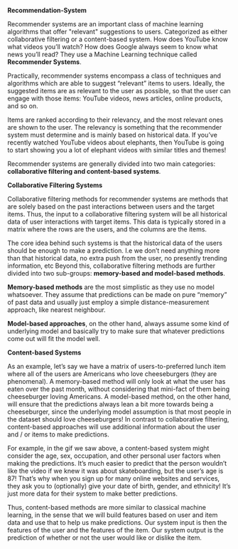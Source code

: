 **Recommendation-System**

Recommender systems are an important class of machine learning algorithms that offer "relevant" suggestions to users. 
Categorized as either collaborative filtering or a content-based system.
How does YouTube know what videos you’ll watch? How does Google always seem to know what news you’ll read? They use a Machine Learning technique called **Recommender Systems**.

Practically, recommender systems encompass a class of techniques and algorithms which are able to suggest “relevant” items to users. Ideally, the suggested items are as relevant to the user as possible, so that the user can engage with those items: YouTube videos, news articles, online products, and so on.

Items are ranked according to their relevancy, and the most relevant ones are shown to the user. The relevancy is something that the recommender system must determine and is mainly based on historical data. If you’ve recently watched YouTube videos about elephants, then YouTube is going to start showing you a lot of elephant videos with similar titles and themes!

Recommender systems are generally divided into two main categories: **collaborative filtering and content-based systems**.

**Collaborative Filtering Systems**

Collaborative filtering methods for recommender systems are methods that are solely based on the past interactions between users and the target items. Thus, the input to a collaborative filtering system will be all historical data of user interactions with target items. This data is typically stored in a matrix where the rows are the users, and the columns are the items.

The core idea behind such systems is that the historical data of the users should be enough to make a prediction. I.e we don’t need anything more than that historical data, no extra push from the user, no presently trending information, etc
Beyond this, collaborative filtering methods are further divided into two sub-groups: **memory-based and model-based methods**.

**Memory-based methods** are the most simplistic as they use no model whatsoever. They assume that predictions can be made on pure “memory” of past data and usually just employ a simple distance-measurement approach, like nearest neighbour.

**Model-based approaches**, on the other hand, always assume some kind of underlying model and basically try to make sure that whatever predictions come out will fit the model well.

**Content-based Systems**

As an example, let’s say we have a matrix of users-to-preferred lunch item where all of the users are Americans who love cheeseburgers (they are phenomenal). A memory-based method will only look at what the user has eaten over the past month, without considering that mini-fact of them being cheeseburger loving Americans. A model-based method, on the other hand, will ensure that the predictions always lean a bit more towards being a cheeseburger, since the underlying model assumption is that most people in the dataset should love cheeseburgers!
In contrast to collaborative filtering, content-based approaches will use additional information about the user and / or items to make predictions.

For example, in the gif we saw above, a content-based system might consider the age, sex, occupation, and other personal user factors when making the predictions. It’s much easier to predict that the person wouldn’t like the video if we knew it was about skateboarding, but the user’s age is 87!
That’s why when you sign up for many online websites and services, they ask you to (optionally) give your date of birth, gender, and ethnicity! It’s just more data for their system to make better predictions.

Thus, content-based methods are more similar to classical machine learning, in the sense that we will build features based on user and item data and use that to help us make predictions. Our system input is then the features of the user and the features of the item. Our system output is the prediction of whether or not the user would like or dislike the item.

